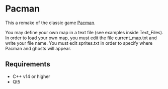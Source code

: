 # Pacman

This a remake of the classic game
[Pacman](https://en.wikipedia.org/wiki/Pac-Man).

You may define your own map in a text file (see examples inside Text_Files).
In order to load your own map, you must edit the file current_map.txt and write
your file name. You must edit sprites.txt in order to specify where Pacman and
ghosts will appear.

## Requirements

- C++ v14 or higher
- Qt5

